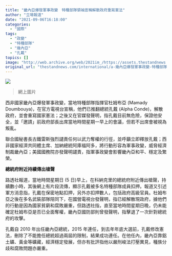 ```yaml
---
title: "畿內亞爆發軍事政變　特種部隊領袖宣稱解散政府重寫憲法"
author: "立場報道"
date: "2021-09-06T16:18:00"
categories:
  - "國際"
tags:
  - "政變"
  - "特種部隊"
  - "幾內亞"
  - "孔戴"
topics: []
image: "http://web.archive.org/web/2021im_/https://assets.thestandnews.com/media/photos/template-06_82EfGg5.png"
original_url: "thestandnews.com/international/a-幾內亞爆發軍事政變-特種部隊領袖宣稱會解散政府重寫憲法"
---
```

![](http://web.archive.org/web/2021im_/https://assets.thestandnews.com/media/photos/template-06_82EfGg5.png)
> 網上圖片

西非國家畿內亞爆發軍事政變，當地特種部隊指揮官杜姆布亞 (Mamady Doumbouya)，在官方電視台宣稱，他們已推翻總統孔戴 (Alpha Conde)，解散政府，並會重寫國家憲法；之後又在官媒發聲明，指孔戴目前無危險，保證他安全，並「邀請」前政府部長出席當地時間星期一早上的會議，但若不出席會被視為叛亂。

聯合國秘書長古鐵雷斯強烈譴責任何以武力奪權的行徑，並呼籲立即釋放孔戴；西非國家經濟共同體主席、加納總統阿庫福阿多，將行動形容為軍事政變，威脅經濟制裁畿內亞；美國國務院亦發聲明譴責，指軍事政變會影響畿內亞和平、穩定及繁榮。

**總統府附近持續傳出槍聲**

路透社報道，當地時間星期日 (5 日)早上，在科納克里的總統府附近傳出槍聲，持續數小時，其後網上有片段流傳，顯示孔戴被多名特種部隊成員扣押。報道又引述軍方消息指，孔戴在保密地點扣押，另外亦扣押數人，包括政府高級官員。杜姆布亞之後在多名武裝部隊陪同下，在國營電視台發聲明，指已經解散現政府，據他們的行動是因為國家貧窮和腐敗嚴重，但路透社指，直至當地時間星期日晚，仍未能確定杜姆布亞是否已全面奪權，畿內亞國防部則曾發聲明，指擊退了一次針對總統府的攻擊。

孔戴自 2010 年出任畿內亞總統，2015 年連任，到去年年底大選前，孔戴修改憲法，刪除了不能擔任總統超過兩屆的限制，結果成功連任。在他任內，畿內亞靠鋁土礦、黃金等礦藏，經濟穩定發展，但亦有批評指他以嚴刑峻法打壓異見，種族分歧和腐敗問題亦嚴重。